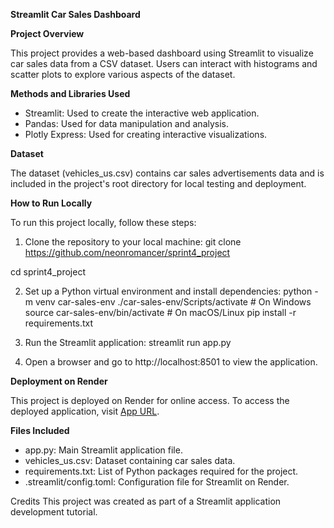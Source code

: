 **Streamlit Car Sales Dashboard**

**Project Overview**

This project provides a web-based dashboard using Streamlit to visualize car sales data from a CSV dataset. Users can interact with histograms and scatter plots to explore various aspects of the dataset.

**Methods and Libraries Used**

- Streamlit: Used to create the interactive web application.
- Pandas: Used for data manipulation and analysis.
- Plotly Express: Used for creating interactive visualizations.

**Dataset**

The dataset (vehicles_us.csv) contains car sales advertisements data and is included in the project's root directory for local testing and deployment.

**How to Run Locally**

To run this project locally, follow these steps:

1. Clone the repository to your local machine: git clone https://github.com/neonromancer/sprint4_project

cd sprint4_project

2. Set up a Python virtual environment and install dependencies: python -m venv car-sales-env
./car-sales-env/Scripts/activate  # On Windows
source car-sales-env/bin/activate  # On macOS/Linux
pip install -r requirements.txt

3. Run the Streamlit application: streamlit run app.py

4. Open a browser and go to http://localhost:8501 to view the application.

**Deployment on Render**

This project is deployed on Render for online access. To access the deployed application, visit [App URL](https://sprint4-project-wmm9.onrender.com/).

**Files Included**

- app.py: Main Streamlit application file.
- vehicles_us.csv: Dataset containing car sales data.
- requirements.txt: List of Python packages required for the project.
- .streamlit/config.toml: Configuration file for Streamlit on Render.

Credits
This project was created as part of a Streamlit application development tutorial.